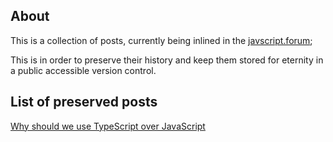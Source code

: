 ## About
This is a collection of posts, currently being inlined in the [javscript.forum](https://javascript.forum);

This is in order to preserve their history and keep them stored for eternity in a public accessible version control.

## List of preserved posts
[Why should we use TypeScript over JavaScript](https://javascript.forum/post-53bcc85f-a697-45e1-9e46-edb0c4832518)